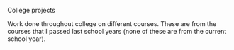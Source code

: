 College projects

Work done throughout college on different courses. These are from the courses that I passed last school years (none of these are from the current school year).
